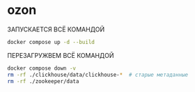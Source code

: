 # ozon

 ЗАПУСКАЕТСЯ ВСЁ КОМАНДОЙ

 ```bash 
 docker compose up -d --build
 ```
ПЕРЕЗАГРУЖВЕМ ВСЁ КОМАНДОЙ
 ```bash 
 docker compose down -v      
rm -rf ./clickhouse/data/clickhouse-*  # старые метаданные
rm -rf ./zookeeper/data
 ```